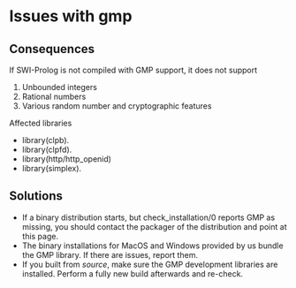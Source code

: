 # Issues with gmp

## Consequences

If SWI-Prolog is not compiled with GMP support, it does not support

  1. Unbounded integers
  2. Rational numbers
  3. Various random number and cryptographic features

Affected libraries

  - library(clpb).
  - library(clpfd).
  - library(http/http_openid)
  - library(simplex).

## Solutions

  - If a binary distribution starts, but check_installation/0 reports GMP as missing,
    you should contact the packager of the distribution and point at this page.
  - The binary installations for MacOS and Windows provided by us bundle the GMP
    library.  If there are issues, report them.
  - If you built from *source*, make sure the GMP development libraries are installed.
    Perform a fully new build afterwards and re-check.
    
